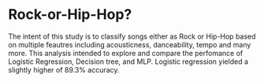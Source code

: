 # Rock-or-Hip-Hop?
The intent of this study is to classify songs either as Rock or Hip-Hop based on
multiple feautres including acousticness, danceability, tempo and many more.
This analysis intended to explore and compare the perfomance of Logistic Regression,
Decision tree, and MLP.
Logistic regression yielded a slightly higher of 89.3% accuracy. 

